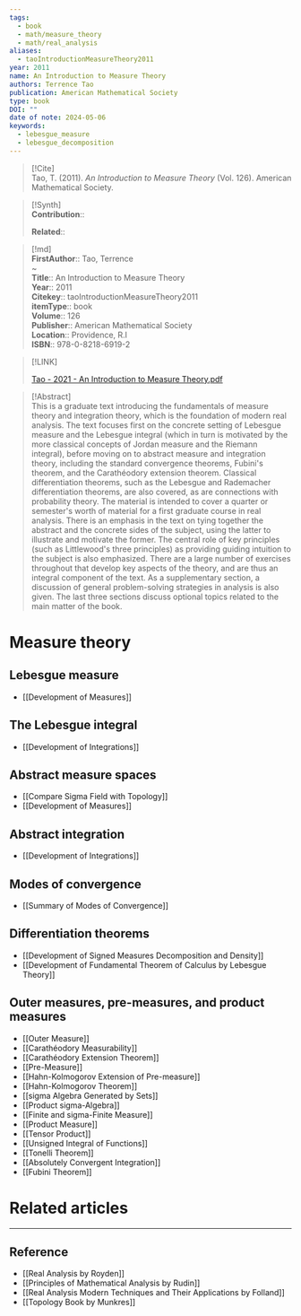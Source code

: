 ```yaml
---
tags:
  - book
  - math/measure_theory
  - math/real_analysis
aliases:
  - taoIntroductionMeasureTheory2011
year: 2011
name: An Introduction to Measure Theory
authors: Terrence Tao
publication: American Mathematical Society
type: book
DOI: ""
date of note: 2024-05-06
keywords:
  - lebesgue_measure
  - lebesgue_decomposition
---
```


> [!Cite]  
> Tao, T. (2011). _An Introduction to Measure Theory_ (Vol. 126). American Mathematical Society.

>[!Synth]  
>**Contribution**::  
>  
>**Related**::   
>  
  
>[!md]  
> **FirstAuthor**:: Tao, Terrence  
~  
> **Title**:: An Introduction to Measure Theory  
> **Year**:: 2011  
> **Citekey**:: taoIntroductionMeasureTheory2011  
> **itemType**:: book  
> **Volume**:: 126  
> **Publisher**:: American Mathematical Society  
> **Location**:: Providence, R.I  
> **ISBN**:: 978-0-8218-6919-2  

> [!LINK]  
> 
> [Tao - 2021 - An Introduction to Measure Theory.pdf](file:///home/lukexie/Documents/Papers/storage/CJU96I3W/Tao%20-%202021%20-%20An%20Introduction%20to%20Measure%20Theory.pdf) 
>  

> [!Abstract]  
> This is a graduate text introducing the fundamentals of measure theory and integration theory, which is the foundation of modern real analysis. The text focuses first on the concrete setting of Lebesgue measure and the Lebesgue integral (which in turn is motivated by the more classical concepts of Jordan measure and the Riemann integral), before moving on to abstract measure and integration theory, including the standard convergence theorems, Fubini's theorem, and the Carathéodory extension theorem. Classical differentiation theorems, such as the Lebesgue and Rademacher differentiation theorems, are also covered, as are connections with probability theory. The material is intended to cover a quarter or semester's worth of material for a first graduate course in real analysis. There is an emphasis in the text on tying together the abstract and the concrete sides of the subject, using the latter to illustrate and motivate the former. The central role of key principles (such as Littlewood's three principles) as providing guiding intuition to the subject is also emphasized. There are a large number of exercises throughout that develop key aspects of the theory, and are thus an integral component of the text. As a supplementary section, a discussion of general problem-solving strategies in analysis is also given. The last three sections discuss optional topics related to the main matter of the book.  


# Measure theory


## Lebesgue measure

- [[Development of Measures]]

## The Lebesgue integral

- [[Development of Integrations]]

## Abstract measure spaces

- [[Compare Sigma Field with Topology]]
- [[Development of Measures]]

## Abstract integration

- [[Development of Integrations]]

## Modes of convergence

- [[Summary of Modes of Convergence]]

## Differentiation theorems

- [[Development of Signed Measures Decomposition and Density]]
- [[Development of Fundamental Theorem of Calculus by Lebesgue Theory]]

## Outer measures, pre-measures, and product measures

- [[Outer Measure]]
- [[Carathéodory Measurability]]
- [[Carathéodory Extension Theorem]]
- [[Pre-Measure]]
- [[Hahn-Kolmogorov Extension of Pre-measure]]
- [[Hahn-Kolmogorov Theorem]]
- [[sigma Algebra Generated by Sets]]
- [[Product sigma-Algebra]]
- [[Finite and sigma-Finite Measure]]
- [[Product Measure]]
- [[Tensor Product]]
- [[Unsigned Integral of Functions]]
- [[Tonelli Theorem]]
- [[Absolutely Convergent Integration]]
- [[Fubini Theorem]]


# Related articles



----

## Reference

- [[Real Analysis by Royden]]
- [[Principles of Mathematical Analysis by Rudin]]
- [[Real Analysis Modern Techniques and Their Applications by Folland]]
- [[Topology Book by Munkres]]